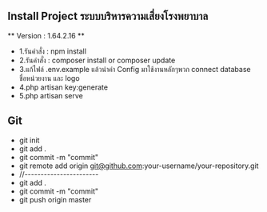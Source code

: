 

## Install Project ระบบบริหารความเสี่ยงโรงพยาบาล
** Version : 1.64.2.16 **
- 1.รันคำสั่ง : npm install
- 2.รันคำสั่ง : composer install or composer update
- 3.แก้ไฟล์ .env.example แล้วนำค่า Config มาใช้งานหลักๆพวก connect database ชื่อหน่วยงาน และ logo
- 4.php artisan key:generate
- 5.php artisan serve

## Git 
- git init
- git add . 
- git commit -m "commit"
- git remote add origin git@github.com:your-username/your-repository.git
- //-----------------------
- git add . 
- git commit -m "commit"
- git push origin master

